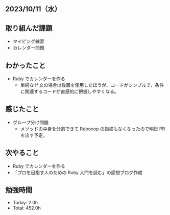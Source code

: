 ## 2023/10/11（水）

## 取り組んだ課題

- タイピング練習
- カレンダー問題

## わかったこと

- Ruby でカレンダーを作る
  - 単純な if 文の場合は後置を使用したほうが、コードがシンプルで、条件に関連するコードが直感的に把握しやすくなる。

## 感じたこと

- グループ分け問題
  - メソッドの中身を分割できて Rubocop の指摘もなくなったので明日 PR を出す予定。

## 次やること

- Ruby でカレンダーを作る
- 「プロを目指す人のための Ruby 入門を読む」の感想ブログ作成

## 勉強時間

- Today: 2.0h
- Total: 452.0h
